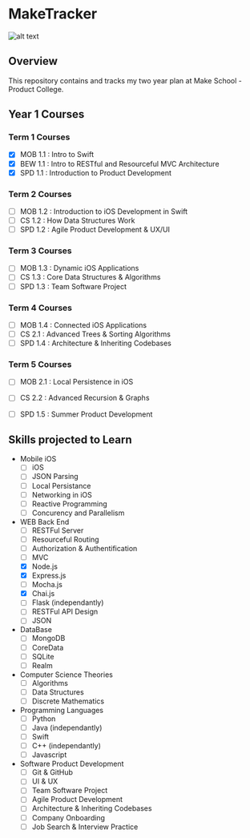  # MakeTracker

![alt text](https://image.slidesharecdn.com/gettingstarted-ms-ios-151012022221-lva1-app6891/95/make-school-2017-mastering-ios-development-1-638.jpg?cb=1444616613)

## Overview

This repository contains and tracks my two year plan at Make School - Product College.


## Year 1 Courses

### Term 1 Courses

- [x] MOB 1.1 : Intro to Swift
- [x] BEW 1.1 : Intro to RESTful and Resourceful MVC Architecture
- [x] SPD 1.1 : Introduction to Product Development

### Term 2 Courses

- [ ] MOB 1.2 : Introduction to iOS Development in Swift
- [ ] CS 1.2 : How Data Structures Work
- [ ] SPD 1.2 : Agile Product Development & UX/UI

### Term 3 Courses

- [ ] MOB 1.3 : Dynamic iOS Applications
- [ ] CS 1.3 : Core Data Structures & Algorithms
- [ ] SPD 1.3 : Team Software Project

### Term 4 Courses

- [ ] MOB 1.4 : Connected iOS Applications
- [ ] CS 2.1 : Advanced Trees & Sorting Algorithms
- [ ] SPD 1.4 : Architecture & Inheriting Codebases

### Term 5 Courses


- [ ] MOB 2.1 : Local Persistence in iOS
- [ ] CS 2.2 : Advanced Recursion & Graphs
- [ ] SPD 1.5 : Summer Product Development


## Skills projected to Learn

* Mobile iOS
  - [ ] iOS
  - [ ] JSON Parsing 
  - [ ] Local Persistance
  - [ ] Networking in iOS
  - [ ] Reactive Programming
  - [ ] Concurency and Parallelism 
  
* WEB Back End
  - [ ] RESTFul Server
  - [ ] Resourceful Routing
  - [ ] Authorization & Authentification
  - [ ] MVC
  - [x] Node.js
  - [x] Express.js
  - [ ] Mocha.js
  - [x] Chai.js
  - [ ] Flask (independantly)
  - [ ] RESTFul API Design
  - [ ] JSON
 
* DataBase
  - [ ] MongoDB
  - [ ] CoreData
  - [ ] SQLite
  - [ ] Realm
  
* Computer Science Theories
  - [ ] Algorithms
  - [ ] Data Structures
  - [ ] Discrete Mathematics
  
* Programming Languages
  - [ ] Python 
  - [ ] Java (independantly)
  - [ ] Swift 
  - [ ] C++ (independantly)
  - [ ] Javascript
  
* Software Product Development
  - [ ] Git & GitHub
  - [ ] UI & UX
  - [ ] Team Software Project
  - [ ] Agile Product Development
  - [ ] Architecture & Inheriting Codebases
  - [ ] Company Onboarding
  - [ ] Job Search & Interview Practice 
